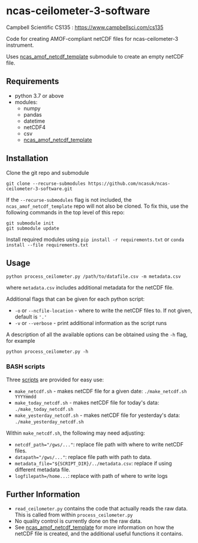 # ncas-ceilometer-3-software

Campbell Scientific CS135 : https://www.campbellsci.com/cs135 

Code for creating AMOF-compliant netCDF files for ncas-ceilometer-3 instrument.

Uses [ncas_amof_netcdf_template] submodule to create an empty netCDF file.


## Requirements
* python 3.7 or above
* modules:
  * numpy
  * pandas
  * datetime
  * netCDF4
  * csv
  * [ncas_amof_netcdf_template](https://ncas-amof-netcdf-template.readthedocs.io/en/latest/index.html)


## Installation

Clone the git repo and submodule
```
git clone --recurse-submodules https://github.com/ncasuk/ncas-ceilometer-3-software.git
```

If the `--recurse-submodules` flag is not included, the `ncas_amof_netcdf_template` repo will not also be cloned. To fix this, use the following commands in the top level of this repo:
```
git submodule init
git submodule update
```

Install required modules using `pip install -r requirements.txt` or `conda install --file requirements.txt`


## Usage

```
python process_ceilometer.py /path/to/datafile.csv -m metadata.csv
```
where `metadata.csv` includes additional metadata for the netCDF file.

Additional flags that can be given for each python script:
* `-o` or `--ncfile-location` - where to write the netCDF files to. If not given, default is `'.'`
* `-v` or `--verbose` - print additional information as the script runs

A description of all the available options can be obtained using the `-h` flag, for example
```
python process_ceilometer.py -h
```

### BASH scripts

Three [scripts] are provided for easy use:
* `make_netcdf.sh` - makes netCDF file for a given date: `./make_netcdf.sh YYYYmmdd`
* `make_today_netcdf.sh` - makes netCDF file for today's data: `./make_today_netcdf.sh`
* `make_yesterday_netcdf.sh` - makes netCDF file for yesterday's data: `./make_yesterday_netcdf.sh`

Within `make_netcdf.sh`, the following may need adjusting:
* `netcdf_path="/gws/..."`: replace file path with where to write netCDF files.
* `datapath="/gws/..."`: replace file path with path to data.
* `metadata_file="${SCRIPT_DIR}/../metadata.csv`: replace if using different metadata file.
* `logfilepath=/home...`: replace with path of where to write logs

[scripts]: scripts

## Further Information
* `read_ceilometer.py` contains the code that actually reads the raw data. This is called from within `process_ceilometer.py`
* No quality control is currently done on the raw data.
* See [ncas_amof_netcdf_template] for more information on how the netCDF file is created, and the additional useful functions it contains.



[ncas_amof_netcdf_template]: https://github.com/joshua-hampton/ncas_amof_netcdf_template
